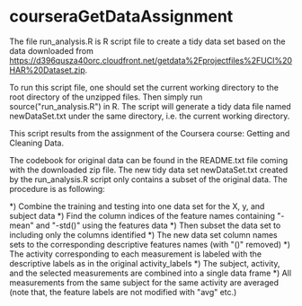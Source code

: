 courseraGetDataAssignment
=========================

The file run_analysis.R is R script file to create a tidy data set based on the data downloaded from https://d396qusza40orc.cloudfront.net/getdata%2Fprojectfiles%2FUCI%20HAR%20Dataset.zip.

To run this script file, one should set the current working directory to the root directory of the unzipped files.
Then simply run source("run_analysis.R") in R. The script will generate a tidy data file named newDataSet.txt under the same directory, i.e. the current working directory.

This script results from the assignment of the Coursera course: Getting and Cleaning Data.

The codebook for original data can be found in the README.txt file coming with the downloaded zip file. The new tidy data set newDataSet.txt created by the run_analysis.R script only contains a subset of the original data. The procedure is as following:

*) Combine the training and testing into one data set for the X, y, and subject data
*) Find the column indices of the feature names containing "-mean" and "-std()" using the features data
*) Then subset the data set to including only the columns identified
*) The new data set column names sets to the corresponding descriptive features names (with "()" removed)
*) The activity corresponding to each measurement is labeled with the descriptive labels as in the original activity_labels
*) The subject, activity, and the selected measurements are combined into a single data frame
*) All measurements from the same subject for the same activity are averaged (note that, the feature labels are not modified with "avg" etc.)
